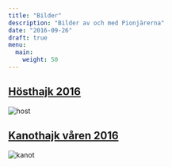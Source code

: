 ```yaml
---
title: "Bilder"
description: "Bilder av och med Pionjärerna"
date: "2016-09-26"
draft: true
menu:
  main:
    weight: 50
---
```

## [Hösthajk 2016](/bilder/hosthajk2016)
![host](/bilder/hosthajk2016/img5454.jpg)
## [Kanothajk våren 2016](/bilder/kanothajk)
![kanot](/bilder/img0166.jpg)
